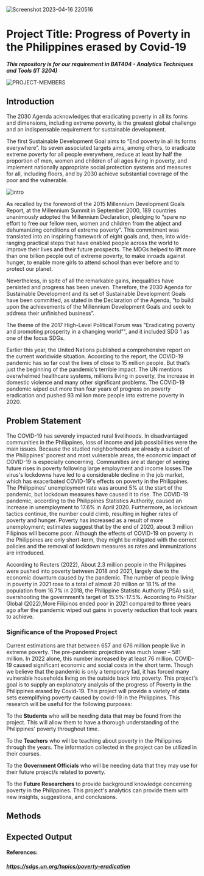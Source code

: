 ![Screenshot 2023-04-16 220516](https://user-images.githubusercontent.com/113661252/232318687-eb0bc4e1-1b4c-401b-8eae-e6c16b3b48f3.png)

# Project Title: Progress of Poverty in the Philippines erased by Covid-19
***This repository is for our requirement in BAT404 - Analytics Techniques and Tools (IT 3204)***

![PROJECT-MEMBERS](https://user-images.githubusercontent.com/113661252/232320859-3528286b-ae26-444d-8792-fb4a4c62ec27.png)

## Introduction
The 2030 Agenda acknowledges that eradicating poverty in all its forms and dimensions, including extreme poverty, is the greatest global challenge and an indispensable requirement for sustainable development. 

The first Sustainable Development Goal aims to “End poverty in all its forms everywhere”. Its seven associated targets aims, among others, to eradicate extreme poverty for all people everywhere, reduce at least by half the proportion of men, women and children of all ages living in poverty, and implement nationally appropriate social protection systems and measures for all, including floors, and by 2030 achieve substantial coverage of the poor and the vulnerable.

![intro](https://user-images.githubusercontent.com/113661252/232479176-9da47ea0-dd0a-4960-a59d-58e78183ffde.png)

As recalled by the foreword of the 2015 Millennium Development Goals Report, at the Millennium Summit in September 2000, 189 countries unanimously adopted the Millennium Declaration, pledging to “spare no effort to free our fellow men, women and children from the abject and dehumanizing conditions of extreme poverty”. This commitment was translated into an inspiring framework of eight goals and, then, into wide-ranging practical steps that have enabled people across the world to improve their lives and their future prospects. The MDGs helped to lift more than one billion people out of extreme poverty, to make inroads against hunger, to enable more girls to attend school than ever before and to protect our planet.

Nevertheless, in spite of all the remarkable gains, inequalities have persisted and progress has been uneven. Therefore, the 2030 Agenda for Sustainable Development and its set of Sustainable Development Goals have been committed, as stated in the Declaration of the Agenda, “to build upon the achievements of the Millennium Development Goals and seek to address their unfinished business”.

The theme of the 2017 High-Level Political Forum was "Eradicating poverty and promoting prosperity in a changing world”", and it included SDG 1 as one of the focus SDGs.

Earlier this year, the United Nations published a comprehensive report on the current worldwide situation. According to the report, the COVID-19 pandemic has so far cost the lives of close to 15 million people. But that’s just the beginning of the pandemic’s terrible impact. The UN mentions overwhelmed healthcare systems, millions living in poverty, the increase in domestic violence and many other significant problems. The COVID-19 pandemic wiped out more than four years of progress on poverty eradication and pushed 93 million more people into extreme poverty in 2020.

## Problem Statement

The COVID-19 has severely impacted rural livelihoods. In disadvantaged communities in the Philippines, loss of income and job possibilities were the main issues. Because the studied neighborhoods are already a subset of the Philippines' poorest and most vulnerable areas, the economic impact of COVID-19 is especially concerning. Communities are at danger of seeing future rises in poverty following large employment and income losses.The virus's lockdowns have led to a considerable decline in the job market, which has exacerbated COVID-19's effects on poverty in the Philippines. The Philippines' unemployment rate was around 5% at the start of the pandemic, but lockdown measures have caused it to rise. The COVID-19 pandemic, according to the Philippines Statistics Authority, caused an increase in unemployment to 17.6% in April 2020. Furthermore, as lockdown tactics continue, the number could climb, resulting in higher rates of poverty and hunger. Poverty has increased as a result of more unemployment; estimates suggest that by the end of 2020, about 3 million Filipinos will become poor. Although the effects of COVID-19 on poverty in the Philippines are only short-term, they might be mitigated with the correct policies and the removal of lockdown measures as rates and immunizations are introduced.

According to Reuters (2022), About 2.3 million people in the Philippines were pushed into poverty between 2018 and 2021, largely due to the economic downturn caused by the pandemic. The number of people living in poverty in 2021 rose to a total of almost 20 million or 18.1% of the population from 16.7% in 2018, the Philippine Statistic Authority (PSA) said, overshooting the government’s target of 15.5%-17.5%. According to PhilStar Global (2022),More Filipinos ended poor in 2021 compared to three years ago after the pandemic wiped out gains in poverty reduction that took years to achieve.
### Significance of the Proposed Project
Current estimations are that between 657 and 676 million people live in extreme poverty. The pre-pandemic projection was much lower – 581 million. In 2022 alone, this number increased by at least 76 million. COVID-19 caused significant economic and social costs in the short term. Though we believe that the pandemic is only a temporary fad, it has forced many vulnerable households living on the outside back into poverty. This project's goal is to supply an explanatory analysis of the progress of Poverty in the Philippines erased by Covid-19. This project will provide a variety of data sets exemplifying poverty caused by covid-19 in the Philippines. This research will be useful for the following purposes:

To the **Students** who will be needing data that may be found from the project. This will allow them to have a thorough understanding of the Philippines' poverty throughout time.

To the **Teachers** who will be teaching about poverty in the Philippines through the years. The information collected in the project can be utilized in their courses.

To the **Government Officials** who will be needing data that they may use for their future project/s related to poverty. 

To the **Future Researchers** to provide background knowledge concerning poverty in the Philippines. This project's analytics can provide them with new insights, suggestions, and conclusions.

## Methods

## Expected Output


#### References:
##### https://sdgs.un.org/topics/poverty-eradication
